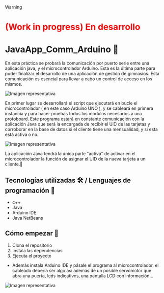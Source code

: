 > [!WARNING]
> <h1 style="color:rgb(255, 0, 0)"> (Work in progress) En desarrollo</h1>

# JavaApp_Comm_Arduino 📓
  
En esta práctica se probará la comunicación por puerto serie entre una aplicación java, y el microcontrolador Arduino. Esta es la última parte para poder finalizar el desarrollo de una aplicación de gestión de gimnasios. Esta comunicación es esencial para llevar a cabo un control de acceso en los mismos.

![Imagen representativa](https://github.com/JuanmiAcosta/JavaApp_Comm_Arduino/blob/main/JavaApp.png?raw=true)

En primer lugar se desarrollará el script que ejecutará en bucle el microcontrolador ( en este caso Arduino UNO ), y se cableará en primera instancia y para hacer pruebas todos los módulos necesarios a una protoboard. Este programa estará en constante comunicación con la aplicación Java que será la encargada de recibir el UID de las tarjetas y corroborar en la base de datos si el cliente tiene una mensualidad, y si esta está activa o no.

![Imagen representativa](https://github.com/JuanmiAcosta/JavaApp_Comm_Arduino/blob/main/frag_ard.png?raw=true)

La aplicación Java tendrá la única parte "activa" de activar en el microcontrolador la función de asignar el UID de la nueva tarjeta a un cliente.🤔

## Tecnologías utilizadas 🛠️ / Lenguajes de programación 👀

* c++
* Java
* Arduino IDE
* Java NetBeans

## Cómo empezar 🫡

1. Clona el repositorio
2. Instala las dependencias
3. Ejecuta el proyecto

* Además instala Arduino IDE y pásale el programa al microcontrolador, el cableado debería ser algo así además de un posible servomotor que abra una puerta, leds indicativos, una pantalla LCD con información...

![Imagen representativa](https://github.com/JuanmiAcosta/JavaApp_Comm_Arduino/blob/main/conexionado.jpg?raw=true)





